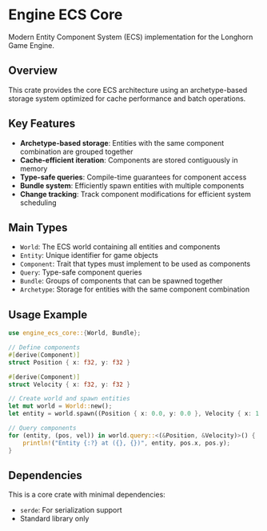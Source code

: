 # Engine ECS Core

Modern Entity Component System (ECS) implementation for the Longhorn Game Engine.

## Overview

This crate provides the core ECS architecture using an archetype-based storage system optimized for cache performance and batch operations.

## Key Features

- **Archetype-based storage**: Entities with the same component combination are grouped together
- **Cache-efficient iteration**: Components are stored contiguously in memory
- **Type-safe queries**: Compile-time guarantees for component access
- **Bundle system**: Efficiently spawn entities with multiple components
- **Change tracking**: Track component modifications for efficient system scheduling

## Main Types

- `World`: The ECS world containing all entities and components
- `Entity`: Unique identifier for game objects
- `Component`: Trait that types must implement to be used as components
- `Query`: Type-safe component queries
- `Bundle`: Groups of components that can be spawned together
- `Archetype`: Storage for entities with the same component combination

## Usage Example

```rust
use engine_ecs_core::{World, Bundle};

// Define components
#[derive(Component)]
struct Position { x: f32, y: f32 }

#[derive(Component)]
struct Velocity { x: f32, y: f32 }

// Create world and spawn entities
let mut world = World::new();
let entity = world.spawn((Position { x: 0.0, y: 0.0 }, Velocity { x: 1.0, y: 0.0 }));

// Query components
for (entity, (pos, vel)) in world.query::<(&Position, &Velocity)>() {
    println!("Entity {:?} at ({}, {})", entity, pos.x, pos.y);
}
```

## Dependencies

This is a core crate with minimal dependencies:
- `serde`: For serialization support
- Standard library only
